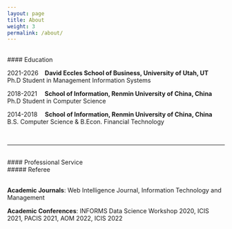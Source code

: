 ```yaml
---
layout: page
title: About
weight: 3
permalink: /about/
---
```


<br>
#### Education 
<br>

2021-2026 &ensp; **David Eccles School of Business, University of Utah, UT**<br>
Ph.D Student in Management Information Systems 
<br>

2018-2021 &ensp; &thinsp;**School of Information, Renmin University of China, China**<br>
Ph.D Student in Computer Science 
<br>

2014-2018 &ensp; &thinsp;**School of Information, Renmin University of China, China**<br>
B.S. Computer Science & B.Econ. Financial Technology <br>

<br>

---
<br>
#### Professional Service
<br>
##### Referee <br>
<br>

**Academic Journals**: Web Intelligence Journal, Information Technology and Management <br>

**Academic Conferences**: INFORMS Data Science Workshop 2020, ICIS 2021, PACIS 2021, AOM 2022, ICIS 2022 <br>



